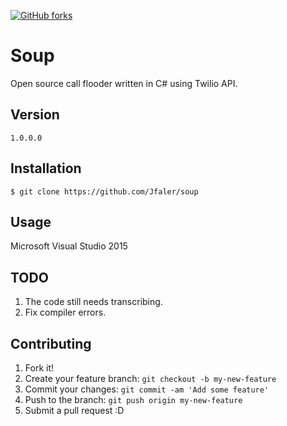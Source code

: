 [![GitHub forks](https://img.shields.io/github/forks/Jfaler/soup.svg)](https://github.com/Jfaler/soup/network)
# Soup
Open source call flooder written in C# using Twilio API.

## Version
`
1.0.0.0
`
## Installation
`
$ git clone https://github.com/Jfaler/soup
`

## Usage

Microsoft Visual Studio 2015

## TODO 

1. The code still needs transcribing.
2. Fix compiler errors.

## Contributing

1. Fork it!
2. Create your feature branch: `git checkout -b my-new-feature`
3. Commit your changes: `git commit -am 'Add some feature'`
4. Push to the branch: `git push origin my-new-feature`
5. Submit a pull request :D


